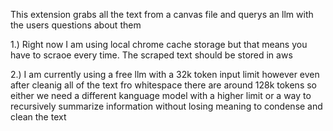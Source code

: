 This extension grabs all the text from a canvas file and querys an llm with the users questions about them

1.) Right now I am using local chrome cache storage but that means you have to scraoe every time. The scraped text should be stored in aws

2.) I am currently using a free llm with a 32k token input limit however even after cleanig all of the text fro whitespace there are around 128k tokens so either we need a different kanguage model with a higher limit or a way to recursively summarize information without losing meaning to condense and clean the text

